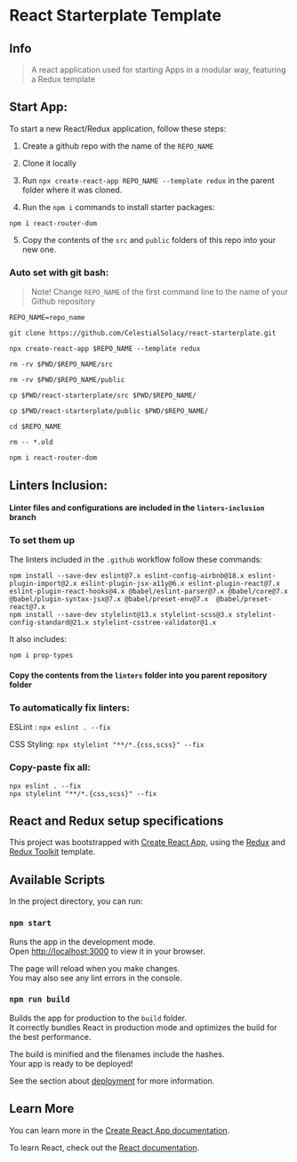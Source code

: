 # React Starterplate Template

## Info

> A react application used for starting Apps in a modular way, featuring a Redux template

## Start App:

To start a new React/Redux application, follow these steps:

1. Create a github repo with the name of the `REPO_NAME`

2. Clone it locally

3. Run `npx create-react-app REPO_NAME --template redux` in the parent folder where it was cloned.

4. Run the `npm i` commands to install starter packages:
```
npm i react-router-dom
```

5. Copy the contents of the `src` and `public` folders of this repo into your new one.

### Auto set with git bash:

> Note! Change `REPO_NAME` of the first command line to the name of your Github repository

```
REPO_NAME=repo_name

git clone https://github.com/CelestialSolacy/react-starterplate.git

npx create-react-app $REPO_NAME --template redux

rm -rv $PWD/$REPO_NAME/src

rm -rv $PWD/$REPO_NAME/public

cp $PWD/react-starterplate/src $PWD/$REPO_NAME/

cp $PWD/react-starterplate/public $PWD/$REPO_NAME/

cd $REPO_NAME

rm -- *.old

npm i react-router-dom

```

## Linters Inclusion:

#### Linter files and configurations are included in the `linters-inclusion` branch

### To set them up

The linters included in the `.github` workflow follow these commands:

```
npm install --save-dev eslint@7.x eslint-config-airbnb@18.x eslint-plugin-import@2.x eslint-plugin-jsx-a11y@6.x eslint-plugin-react@7.x eslint-plugin-react-hooks@4.x @babel/eslint-parser@7.x @babel/core@7.x  @babel/plugin-syntax-jsx@7.x @babel/preset-env@7.x  @babel/preset-react@7.x
npm install --save-dev stylelint@13.x stylelint-scss@3.x stylelint-config-standard@21.x stylelint-csstree-validator@1.x

```

It also includes:
```
npm i prop-types
```

#### Copy the contents from the `linters` folder into you parent repository folder

### To automatically fix linters:

ESLint :
`npx eslint . --fix`

CSS Styling:
`npx stylelint "**/*.{css,scss}" --fix`

### Copy-paste fix all:
```
npx eslint . --fix
npx stylelint "**/*.{css,scss}" --fix

```

## React and Redux setup specifications

This project was bootstrapped with [Create React App](https://github.com/facebook/create-react-app), using the [Redux](https://redux.js.org/) and [Redux Toolkit](https://redux-toolkit.js.org/) template.

## Available Scripts

In the project directory, you can run:

### `npm start`

Runs the app in the development mode.\
Open [http://localhost:3000](http://localhost:3000) to view it in your browser.

The page will reload when you make changes.\
You may also see any lint errors in the console.

### `npm run build`

Builds the app for production to the `build` folder.\
It correctly bundles React in production mode and optimizes the build for the best performance.

The build is minified and the filenames include the hashes.\
Your app is ready to be deployed!

See the section about [deployment](https://facebook.github.io/create-react-app/docs/deployment) for more information.

## Learn More

You can learn more in the [Create React App documentation](https://facebook.github.io/create-react-app/docs/getting-started).

To learn React, check out the [React documentation](https://reactjs.org/).
